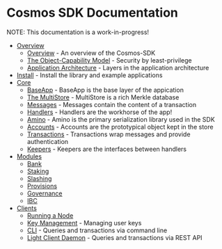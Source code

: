 # Cosmos SDK Documentation

NOTE: This documentation is a work-in-progress!

- [Overview](overview) 
    - [Overview](overview/overview.md) - An overview of the Cosmos-SDK
    - [The Object-Capability Model](overview/capabilities.md) - Security by
      least-privilege
    - [Application Architecture](overview/apps.md) - Layers in the application architecture
- [Install](install.md) - Install the library and example applications
- [Core](core)
    - [BaseApp](core/baseapp.md) - BaseApp is the base layer of the appication
    - [The MultiStore](core/multistore.md) - MultiStore is a rich Merkle database
    - [Messages](core/messages.md) - Messages contain the content of a transaction
    - [Handlers](core/handlers.md) - Handlers are the workhorse of the app!
    - [Amino](core/amino.md) - Amino is the primary serialization library used in the SDK
    - [Accounts](core/accounts.md) - Accounts are the prototypical object kept in the store
    - [Transactions](core/transactions.md) - Transactions wrap messages and provide authentication
    - [Keepers](core/keepers.md) - Keepers are the interfaces between handlers
- [Modules](modules)
    - [Bank](modules/bank.md)
    - [Staking](modules/staking.md)
    - [Slashing](modules/slashing.md)
    - [Provisions](modules/provisions.md)
    - [Governance](modules/governance.md)
    - [IBC](modules/ibc.md)
- [Clients](clients)
    - [Running a Node](clients/node.md)
    - [Key Management](clients/keys.md) - Managing user keys
    - [CLI](clients/cli.md) - Queries and transactions via command line
    - [Light Client Daemon](clients/lcd.md) - Queries and transactions via REST
      API
